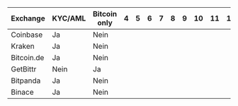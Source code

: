 | Exchange       | KYC/AML| Bitcoin only  | 4 | 5 | 6 | 7 | 8 | 9 | 10 | 11 | 12 | 13 | 14
| -------------- | -      | - | - | - | - | - | - | - | -- | -- | -- | -- | --
| Coinbase       |   Ja   |  Nein |   |   |   |   |   |   |    |    |    |    |    
| Kraken         |   Ja   |  Nein |   |   |   |   |   |   |    |    |    |    |    
| Bitcoin.de     |   Ja   |  Nein |   |   |   |   |   |   |    |    |    |    |    
| GetBittr       |   Nein |  Ja |   |   |   |   |   |   |    |    |    |    |    
| Bitpanda       |   Ja   |  Nein |   |   |   |   |   |   |    |    |    |    |    
| Binace         |   Ja   |  Nein |   |   |   |   |   |   |    |    |    |    |   
